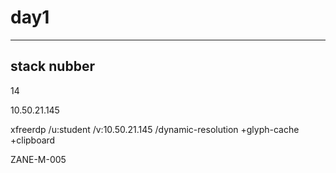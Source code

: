  # day1
-----------------------------------------
## stack nubber
14

10.50.21.145

xfreerdp /u:student /v:10.50.21.145 /dynamic-resolution +glyph-cache +clipboard


ZANE-M-005
